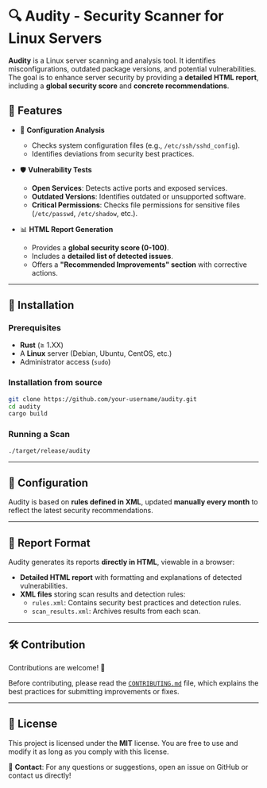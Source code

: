 # 🔍 Audity - Security Scanner for Linux Servers

**Audity** is a Linux server scanning and analysis tool. It identifies misconfigurations, outdated package versions, and potential vulnerabilities. The goal is to enhance server security by providing a **detailed HTML report**, including a **global security score** and **concrete recommendations**.

## 📌 Features

- 🔎 **Configuration Analysis**
  - Checks system configuration files (e.g., `/etc/ssh/sshd_config`).
  - Identifies deviations from security best practices.

- 🛡️ **Vulnerability Tests**
  - **Open Services**: Detects active ports and exposed services.
  - **Outdated Versions**: Identifies outdated or unsupported software.
  - **Critical Permissions**: Checks file permissions for sensitive files (`/etc/passwd`, `/etc/shadow`, etc.).

- 📊 **HTML Report Generation**
  - Provides a **global security score (0-100)**.
  - Includes a **detailed list of detected issues**.
  - Offers a **"Recommended Improvements" section** with corrective actions.

---

## 🚀 Installation

### Prerequisites
- **Rust** (≥ 1.XX)
- A **Linux** server (Debian, Ubuntu, CentOS, etc.)
- Administrator access (`sudo`)

### Installation from source
```bash
git clone https://github.com/your-username/audity.git
cd audity
cargo build
```

### Running a Scan
```bash
./target/release/audity
```

---

## 📝 Configuration

Audity is based on **rules defined in XML**, updated **manually every month** to reflect the latest security recommendations.

---

## 📄 Report Format

Audity generates its reports **directly in HTML**, viewable in a browser:

- **Detailed HTML report** with formatting and explanations of detected vulnerabilities.
- **XML files** storing scan results and detection rules:
  - `rules.xml`: Contains security best practices and detection rules.
  - `scan_results.xml`: Archives results from each scan.


---

## 🛠️ Contribution

Contributions are welcome! 🎉

Before contributing, please read the [`CONTRIBUTING.md`](CONTRIBUTING.md) file, which explains the best practices for submitting improvements or fixes.

---

## 📜 License

This project is licensed under the **MIT** license. You are free to use and modify it as long as you comply with this license.

📧 **Contact**: For any questions or suggestions, open an issue on GitHub or contact us directly!